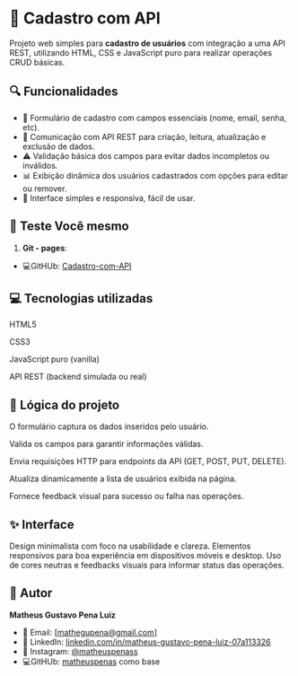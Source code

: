 # 📄 Cadastro com API

Projeto web simples para **cadastro de usuários** com integração a uma API REST, utilizando HTML, CSS e JavaScript puro para realizar operações CRUD básicas.

## 🔍 Funcionalidades

- 📝 Formulário de cadastro com campos essenciais (nome, email, senha, etc).
- 🔄 Comunicação com API REST para criação, leitura, atualização e exclusão de dados.
- ⚠️ Validação básica dos campos para evitar dados incompletos ou inválidos.
- 📊 Exibição dinâmica dos usuários cadastrados com opções para editar ou remover.
- 🎨 Interface simples e responsiva, fácil de usar.

## 🚀 Teste Você mesmo

1. **Git - pages**:

- 💻GitHUb: [Cadastro-com-API](https://matheuspenas.github.io/Cadastro-com-API/)

## 💻 Tecnologias utilizadas

HTML5

CSS3

JavaScript puro (vanilla)

API REST (backend simulada ou real)

## 🧠 Lógica do projeto

O formulário captura os dados inseridos pelo usuário.

Valida os campos para garantir informações válidas.

Envia requisições HTTP para endpoints da API (GET, POST, PUT, DELETE).

Atualiza dinamicamente a lista de usuários exibida na página.

Fornece feedback visual para sucesso ou falha nas operações.

## ✨ Interface

Design minimalista com foco na usabilidade e clareza.
Elementos responsivos para boa experiência em dispositivos móveis e desktop.
Uso de cores neutras e feedbacks visuais para informar status das operações.

## 👤 Autor

**Matheus Gustavo Pena Luiz**

- 📧 Email: [mathegupena@gmail.com]
- 💼 LinkedIn: [linkedin.com/in/matheus-gustavo-pena-luiz-07a113326](https://www.linkedin.com/in/matheus-gustavo-pena-luiz-07a113326/)
- 📸 Instagram: [@matheuspenass](https://www.instagram.com/matheuspenass/)
- 💻GitHUb: [matheuspenas](https://github.com/Matheuspenas) como base
